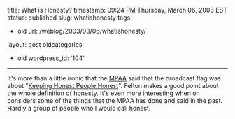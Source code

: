 title: What is Honesty?
timestamp: 09:24 PM Thursday, March 06, 2003 EST
status: published
slug: whatishonesty
tags:
- old
url: /weblog/2003/03/06/whatishonesty/

layout: post
oldcategories:
- old
wordpress_id: '104'

---

It's more than a little ironic that the [MPAA](http://www.mpaa.org/) said that the broadcast flag was about "[Keeping Honest People Honest](http://www.freedom-to-tinker.com/archives/000306.html)".  Felton makes a good point about the whole definition of honesty.  It's even more interesting when on considers some of the things that the MPAA has done and said in the past.  Hardly a group of people who I would call honest.

